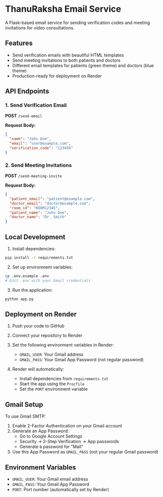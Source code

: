 # ThanuRaksha Email Service

A Flask-based email service for sending verification codes and meeting invitations for video consultations.

## Features

- Send verification emails with beautiful HTML templates
- Send meeting invitations to both patients and doctors
- Different email templates for patients (green theme) and doctors (blue theme)
- Production-ready for deployment on Render

## API Endpoints

### 1. Send Verification Email
**POST** `/send-email`

**Request Body:**
```json
{
  "name": "John Doe",
  "email": "user@example.com",
  "verification_code": "123456"
}
```

### 2. Send Meeting Invitations
**POST** `/send-meeting-invite`

**Request Body:**
```json
{
  "patient_email": "patient@example.com",
  "doctor_email": "doctor@example.com",
  "room_id": "ROOM12345",
  "patient_name": "John Doe",
  "doctor_name": "Dr. Smith"
}
```

## Local Development

1. Install dependencies:
```bash
pip install -r requirements.txt
```

2. Set up environment variables:
```bash
cp .env.example .env
# Edit .env with your Gmail credentials
```

3. Run the application:
```bash
python app.py
```

## Deployment on Render

1. Push your code to GitHub
2. Connect your repository to Render
3. Set the following environment variables in Render:
   - `GMAIL_USER`: Your Gmail address
   - `GMAIL_PASS`: Your Gmail App Password (not regular password)

4. Render will automatically:
   - Install dependencies from `requirements.txt`
   - Start the app using the `Procfile`
   - Set the `PORT` environment variable

## Gmail Setup

To use Gmail SMTP:

1. Enable 2-Factor Authentication on your Gmail account
2. Generate an App Password:
   - Go to Google Account Settings
   - Security → 2-Step Verification → App passwords
   - Generate a password for "Mail"
3. Use this App Password as `GMAIL_PASS` (not your regular Gmail password)

## Environment Variables

- `GMAIL_USER`: Your Gmail email address
- `GMAIL_PASS`: Your Gmail App Password
- `PORT`: Port number (automatically set by Render)
